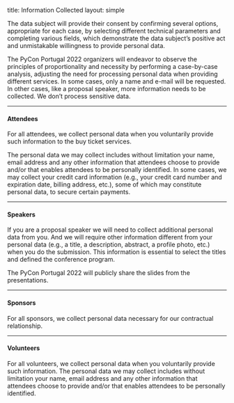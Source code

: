 title: Information Collected
layout: simple
 
The data subject will provide their consent by confirming several options, appropriate for each case, by selecting different technical parameters and completing various fields, which demonstrate the data subject’s positive act and unmistakable willingness to provide personal data. 

The PyCon Portugal 2022 organizers will endeavor to observe the principles of proportionality and necessity by performing a case-by-case analysis, adjusting the need for processing personal data when providing different services. In some cases, only a name and e-mail will be requested. In other cases, like a proposal speaker, more information needs to be collected. We don’t process sensitive data. 

<hr/>

#### Attendees

For all attendees, we collect personal data when you voluntarily provide such information to the buy ticket services. 

The personal data we may collect includes without limitation your name, email address and any other information that attendees choose to provide and/or that enables attendees to be personally identified. In some cases, we may collect your credit card information (e.g., your credit card number and expiration date, billing address, etc.), some of which may constitute personal data, to secure certain payments.

<hr/>

#### Speakers

If you are a proposal speaker we will need to collect additional personal data from you. And we will require other information different from your personal data (e.g., a title, a description, abstract, a profile photo, etc.) when you do the submission. This information is essential to select the titles and defined the conference program. 

The PyCon Portugal 2022 will publicly share the slides from the presentations.

<hr/>

#### Sponsors

For all sponsors, we collect personal data necessary for our contractual relationship. 

<hr/>

#### Volunteers

For all volunteers, we collect personal data when you voluntarily provide such information. The personal data we may collect includes without limitation your name, email address and any other information that attendees choose to provide and/or that enables attendees to be personally identified.
